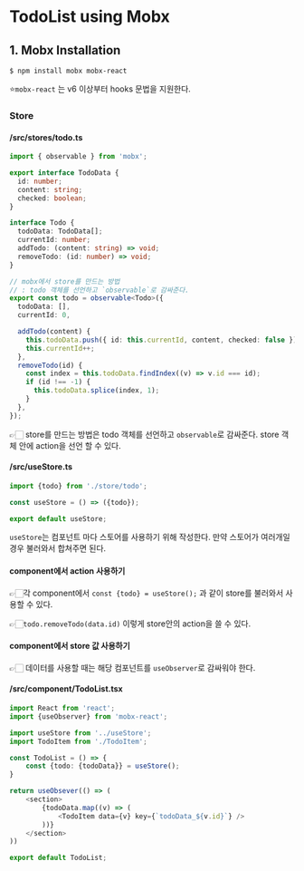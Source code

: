 # TodoList using Mobx

## 1. Mobx Installation

```
$ npm install mobx mobx-react
```
⭐️`mobx-react` 는 v6 이상부터 hooks 문법을 지원한다.

### Store

#### /src/stores/todo.ts
```typescript
import { observable } from 'mobx';

export interface TodoData {
  id: number;
  content: string;
  checked: boolean;
}

interface Todo {
  todoData: TodoData[];
  currentId: number;
  addTodo: (content: string) => void;
  removeTodo: (id: number) => void;
}

// mobx에서 store를 만드는 방법 
// : todo 객체를 선언하고 `observable`로 감싸준다.
export const todo = observable<Todo>({
  todoData: [],
  currentId: 0,

  addTodo(content) {
    this.todoData.push({ id: this.currentId, content, checked: false });
    this.currentId++;
  },
  removeTodo(id) {
    const index = this.todoData.findIndex((v) => v.id === id);
    if (id !== -1) {
      this.todoData.splice(index, 1);
    }
  },
});
```
👉🏻 store를 만드는 방법은 todo 객체를 선언하고 `observable`로 감싸준다.
store 객체 안에 action을 선언 할 수 있다.

#### /src/useStore.ts
``` typescript
import {todo} from './store/todo';

const useStore = () => ({todo});

export default useStore;
```

`useStore`는 컴포넌트 마다 스토어를 사용하기 위해 작성한다. 
만약 스토어가 여러개일 경우 불러와서 합쳐주면 된다.


#### component에서 action 사용하기

👉🏻각 component에서 `const {todo} = useStore();` 과 같이 store를 불러와서 사용할 수 있다.

👉🏻`todo.removeTodo(data.id)` 이렇게 store안의 action을 쓸 수 있다.

#### component에서 store 값 사용하기
👉🏻 데이터를 사용할 때는 해당 컴포넌트를 `useObserver`로 감싸워야 한다.

#### /src/component/TodoList.tsx
```typescript
import React from 'react';
import {useObserver} from 'mobx-react';

import useStore from '../useStore';
import TodoItem from './TodoItem';

const TodoList = () => {
    const {todo: {todoData}} = useStore();
}

return useObsever(() => (
    <section>
        {todoData.map((v) => (
            <TodoItem data={v} key={`todoData_${v.id}`} />
        ))}
    </section>
))

export default TodoList;
```